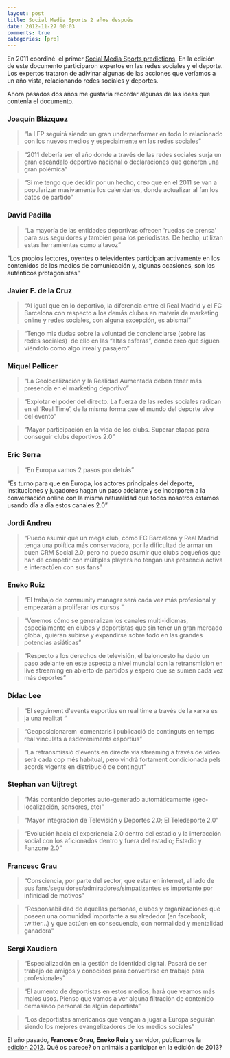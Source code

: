 ```yaml
---
layout: post
title: Social Media Sports 2 años después
date: 2012-11-27 00:03
comments: true
categories: [pro]
---
```

En 2011 coordiné  el primer <a href="http://www.slideshare.net/sergixaudiera/smsports-cast">Social Media Sports predictions</a>. En la edición de este documento participaron expertos en las redes sociales y el deporte. Los expertos trataron de adivinar algunas de las acciones que veríamos a un año vista, relacionando redes sociales y deportes.

Ahora pasados dos años me gustaría recordar algunas de las ideas que contenía el documento.  

### Joaquín Blázquez  
>“la LFP seguirá siendo un gran underperformer en todo lo relacionado con los nuevos medios y especialmente en las redes sociales”  

>“2011 debería ser el año donde a través de las redes sociales surja un gran escándalo deportivo nacional o declaraciones que generen una gran polémica”  

>“Si me tengo que decidir por un hecho, creo que en el 2011 se van a popularizar masivamente los calendarios, donde actualizar al fan los datos de partido”  

### David Padilla  
>“La mayoría de las entidades deportivas ofrecen 'ruedas de prensa' para sus seguidores y también para los periodistas. De hecho, utilizan estas herramientas como altavoz”  

“Los propios lectores, oyentes o televidentes participan activamente en los contenidos de los medios de comunicación y, algunas ocasiones, son los auténticos protagonistas”  

### Javier F. de la Cruz  
>“Al igual que en lo deportivo, la diferencia entre el Real Madrid y el FC Barcelona con respecto a los demás clubes en materia de marketing online y redes sociales, con alguna excepción, es abismal”

>“Tengo mis dudas sobre la voluntad de concienciarse (sobre las redes sociales)  de ello en las “altas esferas”, donde creo que siguen viéndolo como algo irreal y pasajero”  

### Miquel Pellicer
>“La Geolocalización y la Realidad Aumentada deben tener más presencia en el marketing deportivo”

>“Explotar el poder del directo. La fuerza de las redes sociales radican en el ‘Real Time’, de la misma forma que el mundo del deporte vive del evento”

>“Mayor participación en la vida de los clubs. Superar etapas para conseguir clubs deportivos 2.0”

### Eric Serra
>“En Europa vamos 2 pasos por detrás”

“Es turno para que en Europa, los actores principales del deporte, instituciones y jugadores hagan un paso adelante y se incorporen a la conversación online con la misma naturalidad que todos nosotros estamos usando día a día estos canales 2.0”

### Jordi Andreu
>“Puedo asumir que un mega club, como FC Barcelona y Real Madrid tenga una política más conservadora, por la dificultad de armar un buen CRM Social 2.0, pero no puedo asumir que clubs pequeños que han de competir con múltiples players no tengan una presencia activa e interactúen con sus fans”

### Eneko Ruiz
>“El trabajo de community manager será cada vez más profesional y empezarán a proliferar los cursos "

>“Veremos cómo se generalizan los canales multi-idiomas, especialmente en clubes y deportistas que sin tener un gran mercado global, quieran subirse y expandirse sobre todo en las grandes potencias asiáticas”

>“Respecto a los derechos de televisión, el baloncesto ha dado un paso adelante en este aspecto a nivel mundial con la retransmisión en live streaming en abierto de partidos y espero que se sumen cada vez más deportes”

### Dídac Lee
>“El seguiment d'events esportius en real time a través de la xarxa es ja una realitat “

>“Geoposicionarem  comentaris i publicació de continguts en temps real vinculats a esdeveniments esportius”

>“La retransmissió d'events en directe via streaming a través de video serà cada cop més habitual, pero vindrà fortament condicionada pels acords vigents en distribució de contingut”

### Stephan van Uijtregt
>“Más contenido deportes auto-generado automáticamente (geo-localización, sensores, etc)”

>“Mayor integración de Televisión y Deportes 2.0; El Teledeporte 2.0”

>“Evolución hacia el experiencia 2.0 dentro del estadio y la interacción social con los aficionados dentro y fuera del estadio; Estadio y Fanzone 2.0”

### Francesc Grau
>“Consciencia, por parte del sector, que estar en internet, al lado de sus fans/seguidores/admiradores/simpatizantes es importante por infinidad de motivos”

>“Responsabilidad de aquellas personas, clubes y organizaciones que poseen una comunidad importante a su alrededor (en facebook, twitter…) y que actúen en consecuencia, con normalidad y mentalidad ganadora"

### Sergi Xaudiera
>“Especialización en la gestión de identidad digital. Pasará de ser trabajo de amigos y conocidos para convertirse en trabajo para profesionales”

>“El aumento de deportistas en estos medios, hará que veamos más malos usos. Pienso que vamos a ver alguna filtración de contenido demasiado personal de algún deportista”

> “Los deportistas americanos que vengan a jugar a Europa seguirán siendo los mejores evangelizadores de los medios sociales”

El año pasado, **Francesc Grau**, **Eneko Ruiz** y servidor, publicamos la <a href="http://www.slideshare.net/sergixaudiera/social-media-sports-predictions-2012">edición 2012</a>. Qué os parece? on animáis a participar en la edición de 2013?
